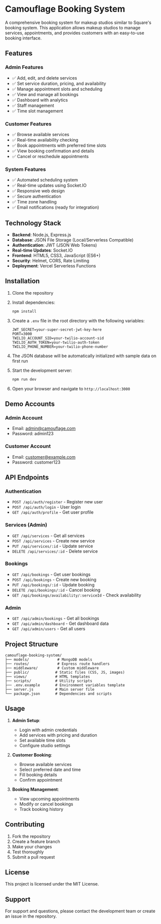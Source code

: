 # Camouflage Booking System

A comprehensive booking system for makeup studios similar to Square's booking system. This application allows makeup studios to manage services, appointments, and provides customers with an easy-to-use booking interface.

## Features

### Admin Features
- ✅ Add, edit, and delete services
- ✅ Set service duration, pricing, and availability
- ✅ Manage appointment slots and scheduling
- ✅ View and manage all bookings
- ✅ Dashboard with analytics
- ✅ Staff management
- ✅ Time slot management

### Customer Features  
- ✅ Browse available services
- ✅ Real-time availability checking
- ✅ Book appointments with preferred time slots
- ✅ View booking confirmation and details
- ✅ Cancel or reschedule appointments

### System Features
- ✅ Automated scheduling system
- ✅ Real-time updates using Socket.IO
- ✅ Responsive web design
- ✅ Secure authentication
- ✅ Time zone handling
- ✅ Email notifications (ready for integration)

## Technology Stack

- **Backend**: Node.js, Express.js
- **Database**: JSON File Storage (Local/Serverless Compatible)
- **Authentication**: JWT (JSON Web Tokens)
- **Real-time Updates**: Socket.IO
- **Frontend**: HTML5, CSS3, JavaScript (ES6+)
- **Security**: Helmet, CORS, Rate Limiting
- **Deployment**: Vercel Serverless Functions

## Installation

1. Clone the repository
2. Install dependencies:
   ```bash
   npm install
   ```

3. Create a `.env` file in the root directory with the following variables:
   ```
   JWT_SECRET=your-super-secret-jwt-key-here
   PORT=3000
   TWILIO_ACCOUNT_SID=your-twilio-account-sid
   TWILIO_AUTH_TOKEN=your-twilio-auth-token
   TWILIO_PHONE_NUMBER=your-twilio-phone-number
   ```

4. The JSON database will be automatically initialized with sample data on first run

5. Start the development server:
   ```bash
   npm run dev
   ```

6. Open your browser and navigate to `http://localhost:3000`

## Demo Accounts

### Admin Account
- Email: admin@camouflage.com
- Password: admin123

### Customer Account  
- Email: customer@example.com
- Password: customer123

## API Endpoints

### Authentication
- `POST /api/auth/register` - Register new user
- `POST /api/auth/login` - User login
- `GET /api/auth/profile` - Get user profile

### Services (Admin)
- `GET /api/services` - Get all services
- `POST /api/services` - Create new service
- `PUT /api/services/:id` - Update service
- `DELETE /api/services/:id` - Delete service

### Bookings
- `GET /api/bookings` - Get user bookings
- `POST /api/bookings` - Create new booking
- `PUT /api/bookings/:id` - Update booking
- `DELETE /api/bookings/:id` - Cancel booking
- `GET /api/bookings/availability/:serviceId` - Check availability

### Admin
- `GET /api/admin/bookings` - Get all bookings
- `GET /api/admin/dashboard` - Get dashboard data
- `GET /api/admin/users` - Get all users

## Project Structure

```
camouflage-booking-system/
├── models/             # MongoDB models
├── routes/             # Express route handlers
├── middleware/         # Custom middleware
├── public/            # Static files (CSS, JS, images)
├── views/             # HTML templates
├── scripts/           # Utility scripts
├── .env.example       # Environment variables template
├── server.js          # Main server file
└── package.json       # Dependencies and scripts
```

## Usage

1. **Admin Setup**: 
   - Login with admin credentials
   - Add services with pricing and duration
   - Set available time slots
   - Configure studio settings

2. **Customer Booking**:
   - Browse available services
   - Select preferred date and time
   - Fill booking details
   - Confirm appointment

3. **Booking Management**:
   - View upcoming appointments
   - Modify or cancel bookings
   - Track booking history

## Contributing

1. Fork the repository
2. Create a feature branch
3. Make your changes
4. Test thoroughly
5. Submit a pull request

## License

This project is licensed under the MIT License.

## Support

For support and questions, please contact the development team or create an issue in the repository.